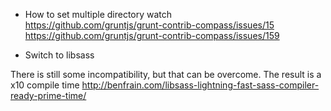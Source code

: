 * How to set multiple directory watch      
https://github.com/gruntjs/grunt-contrib-compass/issues/15   
https://github.com/gruntjs/grunt-contrib-compass/issues/159

* Switch to libsass 

There is still some incompatibility, but that can be overcome. 
The result is a x10 compile time
http://benfrain.com/libsass-lightning-fast-sass-compiler-ready-prime-time/